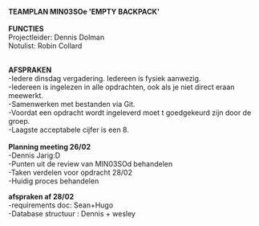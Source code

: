 <strong>TEAMPLAN MIN03SOe 'EMPTY BACKPACK'</strong>
<br/><br/>
<strong>FUNCTIES<br/></strong>
Projectleider: Dennis Dolman<br/>
Notulist: Robin Collard<br/>

<br/>
<strong>AFSPRAKEN</strong>
<br/>
-Iedere dinsdag vergadering. Iedereen is fysiek aanwezig.<br/>
-Iedereen is ingelezen in alle opdrachten, ook als je niet direct eraan meewerkt.<br/>
-Samenwerken met bestanden via Git. <br/>
-Voordat een opdracht wordt ingeleverd moet t goedgekeurd zijn door de groep.<br/>
-Laagste acceptabele cijfer is een 8.<br/>
<br/>
<strong>Planning meeting 26/02</strong>
<br/>
-Dennis Jarig:D<br/>
-Punten uit de review van MIN03SOd behandelen<br/>
-Taken verdelen voor opdracht 28/02<br/>
-Huidig proces behandelen<br/>


<strong>afspraken af 28/02</strong>
<br/>
-requirements doc: Sean+Hugo<br/>
-Database structuur : Dennis + wesley<br/>
